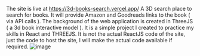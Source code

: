 The site is live at https://3d-books-search.vercel.app/
A 3D search place to search for books. It will provide Amazon and Goodreads links to the book  ( via API calls ). The background of the web application is created in ThreeJS ( a 3d book interactive model ). It is a simple project I created to practice my skills in React and THREEJS. It is not the actual ReactJS code of the site, just the code to host the site, I will make the actual code available if required.
![image](https://github.com/MohsinKamalKhan/3d-books-search/assets/110372184/67f63e95-da40-4696-8de6-182edb3c0aca)
